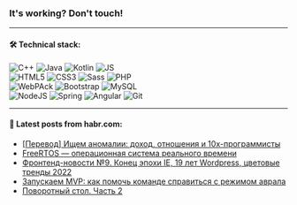 ### It's working? Don't touch!

---

#### 🛠️ Technical stack:

![C++](https://img.shields.io/badge/C++-informational?logo=c%2B%2B&style=flat&logoColor=white&color=9C033A)
![Java](https://img.shields.io/badge/Java-informational?logo=java&style=flat&logoColor=white&color=007396)
![Kotlin](https://img.shields.io/badge/Kotlin-informational?logo=Kotlin&style=flat&logoColor=white&color=0095D5)
![JS](https://img.shields.io/badge/JS-informational?logo=javaScript&style=flat&logoColor=black&color=F7Df1E) <br>
![HTML5](https://img.shields.io/badge/HTML5-informational?logo=html5&style=flat&logoColor=white&color=E34F26)
![CSS3](https://img.shields.io/badge/CSS3-informational?logo=css3&style=flat&logoColor=white&color=157286)
![Sass](https://img.shields.io/badge/Saas-informational?logo=sass&style=flat&logoColor=white&color=hotpink)
![PHP](https://img.shields.io/badge/PHP-informational?logo=php&style=flat&logoColor=white&color=777BB4) <br>
![WebPAck](https://img.shields.io/badge/WebPack-informational?logo=webPack&style=flat&logoColor=white&color=FF6F00)
![Bootstrap](https://img.shields.io/badge/Bootstrap-informational?logo=Bootstrap&style=flat&logoColor=white&color=7952B3)
![MySQL](https://img.shields.io/badge/MySQL-informational?logo=MySQL&style=flat&logoColor=white&color=00f) <br>
![NodeJS](https://img.shields.io/badge/NodeJS-informational?logo=node.js&style=flat&logoColor=white&color=43853D)
![Spring](https://img.shields.io/badge/Spring-informational?logo=Spring&style=flat&logoColor=white&color=0A9EDC)
![Angular](https://img.shields.io/badge/Vue-informational?logo=vue.js&style=flat&logoColor=white&color=red)
![Git](https://img.shields.io/badge/Git-informational?logo=git&style=flat&logoColor=white&color=darkorange)

___

#### 💬 Latest posts from habr.com:

<!-- BLOG-POST-LIST:START -->
- [[Перевод] Ищем аномалии: доход, отношения и 10х-программисты](https://habr.com/ru/post/668062/?utm_source=habrahabr&utm_medium=rss&utm_campaign=668062)
- [FreeRTOS — операционная система реального времени](https://habr.com/ru/post/668498/?utm_source=habrahabr&utm_medium=rss&utm_campaign=668498)
- [Фронтенд-новости №9. Конец эпохи IE, 19 лет Wordpress, цветовые тренды 2022](https://habr.com/ru/post/669738/?utm_source=habrahabr&utm_medium=rss&utm_campaign=669738)
- [Запускаем MVP: как помочь команде справиться с режимом аврала](https://habr.com/ru/post/669736/?utm_source=habrahabr&utm_medium=rss&utm_campaign=669736)
- [Поворотный стол. Часть 2](https://habr.com/ru/post/669092/?utm_source=habrahabr&utm_medium=rss&utm_campaign=669092)
<!-- BLOG-POST-LIST:END -->
